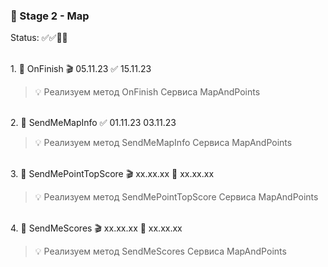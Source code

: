 ### 🥗 Stage 2 - Map

Status: ✅✅🏁🏁

<br>1. 🧡 OnFinish 🎬 05.11.23 ✅ 15.11.23

> 💡 Реализуем метод OnFinish Сервиса MapAndPoints

<br>2. 🧡 SendMeMapInfo ✅ 01.11.23 03.11.23

> 💡 Реализуем метод SendMeMapInfo Сервиса MapAndPoints

<br>3. 🧡 SendMePointTopScore 🎬 xx.xx.xx 🏁 xx.xx.xx

> 💡 Реализуем метод SendMePointTopScore Сервиса MapAndPoints

<br>4. 🧡 SendMeScores 🎬 xx.xx.xx 🏁 xx.xx.xx

> 💡 Реализуем метод SendMeScores Сервиса MapAndPoints
